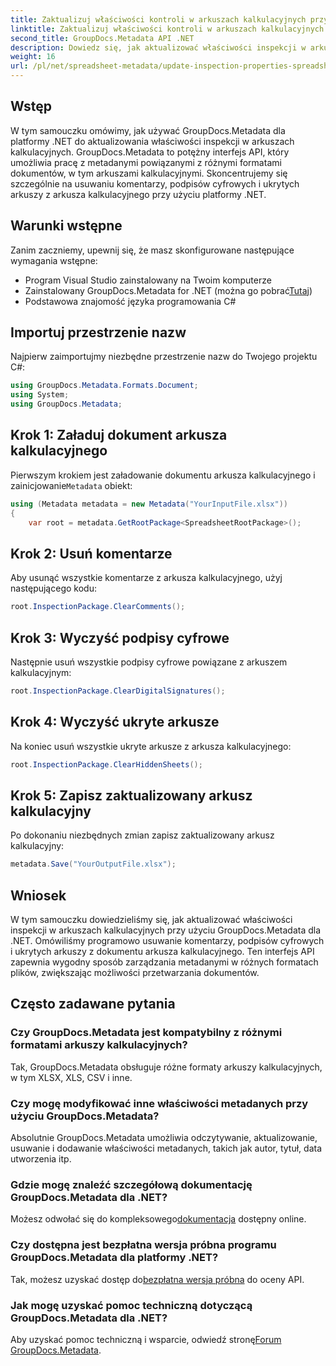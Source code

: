 ```yaml
---
title: Zaktualizuj właściwości kontroli w arkuszach kalkulacyjnych przy użyciu platformy .NET
linktitle: Zaktualizuj właściwości kontroli w arkuszach kalkulacyjnych przy użyciu platformy .NET
second_title: GroupDocs.Metadata API .NET
description: Dowiedz się, jak aktualizować właściwości inspekcji w arkuszach kalkulacyjnych przy użyciu GroupDocs.Metadata dla platformy .NET. Z łatwością zarządzaj komentarzami, podpisami i ukrytymi arkuszami.
weight: 16
url: /pl/net/spreadsheet-metadata/update-inspection-properties-spreadsheets/
---
```

## Wstęp
W tym samouczku omówimy, jak używać GroupDocs.Metadata dla platformy .NET do aktualizowania właściwości inspekcji w arkuszach kalkulacyjnych. GroupDocs.Metadata to potężny interfejs API, który umożliwia pracę z metadanymi powiązanymi z różnymi formatami dokumentów, w tym arkuszami kalkulacyjnymi. Skoncentrujemy się szczególnie na usuwaniu komentarzy, podpisów cyfrowych i ukrytych arkuszy z arkusza kalkulacyjnego przy użyciu platformy .NET.
## Warunki wstępne
Zanim zaczniemy, upewnij się, że masz skonfigurowane następujące wymagania wstępne:
- Program Visual Studio zainstalowany na Twoim komputerze
-  Zainstalowany GroupDocs.Metadata for .NET (można go pobrać[Tutaj](https://releases.groupdocs.com/metadata/net/))
- Podstawowa znajomość języka programowania C#

## Importuj przestrzenie nazw
Najpierw zaimportujmy niezbędne przestrzenie nazw do Twojego projektu C#:
```csharp
using GroupDocs.Metadata.Formats.Document;
using System;
using GroupDocs.Metadata;
```
## Krok 1: Załaduj dokument arkusza kalkulacyjnego
 Pierwszym krokiem jest załadowanie dokumentu arkusza kalkulacyjnego i zainicjowanie`Metadata` obiekt:
```csharp
using (Metadata metadata = new Metadata("YourInputFile.xlsx"))
{
    var root = metadata.GetRootPackage<SpreadsheetRootPackage>();
```
## Krok 2: Usuń komentarze
Aby usunąć wszystkie komentarze z arkusza kalkulacyjnego, użyj następującego kodu:
```csharp
root.InspectionPackage.ClearComments();
```
## Krok 3: Wyczyść podpisy cyfrowe
Następnie usuń wszystkie podpisy cyfrowe powiązane z arkuszem kalkulacyjnym:
```csharp
root.InspectionPackage.ClearDigitalSignatures();
```
## Krok 4: Wyczyść ukryte arkusze
Na koniec usuń wszystkie ukryte arkusze z arkusza kalkulacyjnego:
```csharp
root.InspectionPackage.ClearHiddenSheets();
```
## Krok 5: Zapisz zaktualizowany arkusz kalkulacyjny
Po dokonaniu niezbędnych zmian zapisz zaktualizowany arkusz kalkulacyjny:
```csharp
metadata.Save("YourOutputFile.xlsx");
```

## Wniosek
W tym samouczku dowiedzieliśmy się, jak aktualizować właściwości inspekcji w arkuszach kalkulacyjnych przy użyciu GroupDocs.Metadata dla .NET. Omówiliśmy programowo usuwanie komentarzy, podpisów cyfrowych i ukrytych arkuszy z dokumentu arkusza kalkulacyjnego. Ten interfejs API zapewnia wygodny sposób zarządzania metadanymi w różnych formatach plików, zwiększając możliwości przetwarzania dokumentów.

## Często zadawane pytania
### Czy GroupDocs.Metadata jest kompatybilny z różnymi formatami arkuszy kalkulacyjnych?
Tak, GroupDocs.Metadata obsługuje różne formaty arkuszy kalkulacyjnych, w tym XLSX, XLS, CSV i inne.
### Czy mogę modyfikować inne właściwości metadanych przy użyciu GroupDocs.Metadata?
Absolutnie GroupDocs.Metadata umożliwia odczytywanie, aktualizowanie, usuwanie i dodawanie właściwości metadanych, takich jak autor, tytuł, data utworzenia itp.
### Gdzie mogę znaleźć szczegółową dokumentację GroupDocs.Metadata dla .NET?
 Możesz odwołać się do kompleksowego[dokumentacja](https://tutorials.groupdocs.com/metadata/net/) dostępny online.
### Czy dostępna jest bezpłatna wersja próbna programu GroupDocs.Metadata dla platformy .NET?
 Tak, możesz uzyskać dostęp do[bezpłatna wersja próbna](https://releases.groupdocs.com/) do oceny API.
### Jak mogę uzyskać pomoc techniczną dotyczącą GroupDocs.Metadata dla .NET?
 Aby uzyskać pomoc techniczną i wsparcie, odwiedź stronę[Forum GroupDocs.Metadata](https://forum.groupdocs.com/c/metadata/14).